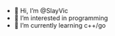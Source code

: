 - 👋 Hi, I’m @SlayVic
- 👀 I’m interested in programming
- 🌱 I’m currently learning c++/go
<!--- - 💞️ I’m looking to collaborate on ... 
- 📫 How to reach me ... --->

<!---
SlayVic/SlayVic is a ✨ special ✨ repository because its `README.md` (this file) appears on your GitHub profile.
You can click the Preview link to take a look at your changes.
--->
